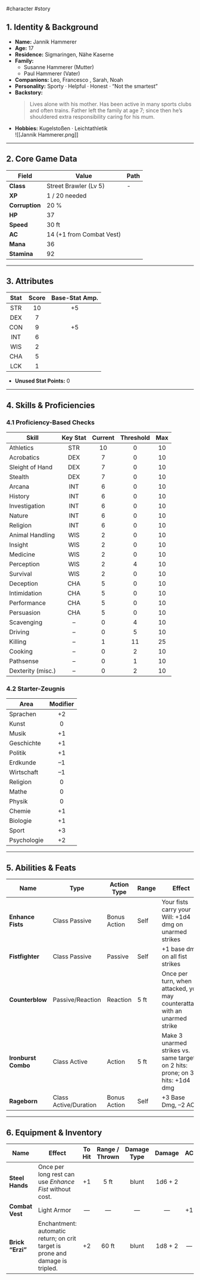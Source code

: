 #character #story 
## 1. Identity & Background
- **Name:** Jannik Hammerer  
- **Age:** 17  
- **Residence:** Sigmaringen, Nähe Kaserne 
- **Family:**  
  - Susanne Hammerer (Mutter)  
  - Paul Hammerer (Vater)  
- **Companions:** Leo, Francesco , Sarah, Noah
- **Personality:** Sporty · Helpful · Honest · “Not the smartest”  
- **Backstory:**  
  > Lives alone with his mother. Has been active in many sports clubs and often trains. Father left the family at age 7; since then he’s shouldered extra responsibility caring for his mum.  
- **Hobbies:** Kugelstoßen · Leichtathletik  
![[Jannik Hammerer.png]]
---

## 2. Core Game Data
| Field          | Value                    | Path |
| -------------- | ------------------------ | ---- |
| **Class**      | Street Brawler (Lv 5)    | -    |
| **XP**         | 1 / 20 needed            |      |
| **Corruption** | 20 %                     |      |
| **HP**         | 37                       |      |
| **Speed**      | 30 ft                    |      |
| **AC**         | 14 (+1 from Combat Vest) |      |
| **Mana**       | 36                       |      |
| **Stamina**    | 92                       |      |

---

## 3. Attributes
| Stat | Score | Base-Stat Amp. |
|:----:|:-----:|:--------------:|
| STR  | 10    | +5             |
| DEX  | 7     |                |
| CON  | 9     | +5             |
| INT  | 6     |                |
| WIS  | 2     |                |
| CHA  | 5     |                |
| LCK  | 1     |                |

- **Unused Stat Points:** 0

---

## 4. Skills & Proficiencies

### 4.1 Proficiency-Based Checks
| Skill             | Key Stat | Current | Threshold | Max |
| ----------------- | :------: | :-----: | :-------: | :-: |
| Athletics         |   STR    |   10    |     0     | 10  |
| Acrobatics        |   DEX    |    7    |     0     | 10  |
| Sleight of Hand   |   DEX    |    7    |     0     | 10  |
| Stealth           |   DEX    |    7    |     0     | 10  |
| Arcana            |   INT    |    6    |     0     | 10  |
| History           |   INT    |    6    |     0     | 10  |
| Investigation     |   INT    |    6    |     0     | 10  |
| Nature            |   INT    |    6    |     0     | 10  |
| Religion          |   INT    |    6    |     0     | 10  |
| Animal Handling   |   WIS    |    2    |     0     | 10  |
| Insight           |   WIS    |    2    |     0     | 10  |
| Medicine          |   WIS    |    2    |     0     | 10  |
| Perception        |   WIS    |    2    |     4     | 10  |
| Survival          |   WIS    |    2    |     0     | 10  |
| Deception         |   CHA    |    5    |     0     | 10  |
| Intimidation      |   CHA    |    5    |     0     | 10  |
| Performance       |   CHA    |    5    |     0     | 10  |
| Persuasion        |   CHA    |    5    |     0     | 10  |
| Scavenging        |    –     |    0    |     4     | 10  |
| Driving           |    –     |    0    |     5     | 10  |
| Killing           |    –     |    1    |    11     | 25  |
| Cooking           |    –     |    0    |     2     | 10  |
| Pathsense         |    –     |    0    |     1     | 10  |
| Dexterity (misc.) |    –     |    0    |     2     | 10  |

### 4.2 Starter-Zeugnis

| Area        | Modifier |
|-------------|:--------:|
| Sprachen    | +2       |
| Kunst       | 0        |
| Musik       | +1       |
| Geschichte  | +1       |
| Politik     | +1       |
| Erdkunde    | –1       |
| Wirtschaft  | –1       |
| Religion    | 0        |
| Mathe       | 0        |
| Physik      | 0        |
| Chemie      | +1       |
| Biologie    | +1       |
| Sport       | +3       |
| Psychologie | +2       |

---
## 5. Abilities & Feats

| Name                | Type                  | Action Type  | Range | Effect                                                                     | Duration       | Cost            | Count | Threshold |
|---------------------|-----------------------|--------------|-------|----------------------------------------------------------------------------|----------------|-----------------|-------|-----------|
| **Enhance Fists**   | Class Passive         | Bonus Action | Self  | Your fists carry your Will: +1d4 dmg on unarmed strikes                    | 10 turns       | 5 Stamina/use   | 3     | 10        |
| **Fistfighter**     | Class Passive         | Passive      | Self  | +1 base dmg on all fist strikes                                            | Permanent      | —               | —     | —         |
| **Counterblow**     | Passive/Reaction      | Reaction     | 5 ft  | Once per turn, when attacked, you may counterattack with an unarmed strike  | Reaction/turn  | 5 Stamina       | 0     | 20        |
| **Ironburst Combo** | Class Active          | Action       | 5 ft  | Make 3 unarmed strikes vs. same target; on 2 hits: prone; on 3 hits: +1d4 dmg | 1 turn         | 30 Stamina      | 1     | 10        |
| **Rageborn**        | Class Active/Duration | Bonus Action | Self  | +3 Base Dmg, –2 AC                                                          | Up to 3 turns  | 5 Stamina/turn  | 1     | 10        |

---

## 6. Equipment & Inventory

| Name             | Effect                                                                        | To Hit | Range / Thrown | Damage Type | Damage  | AC  | Current Durability | Durability<br>MAX |
| ---------------- | ----------------------------------------------------------------------------- | :----: | :------------: | :---------: | :-----: | :-: | :----------------: | :---------------: |
| **Steel Hands**  | Once per long rest can use *Enhance Fist* without cost.                       |   +1   |      5 ft      |    blunt    | 1d6 + 2 |     |         48         |        50         |
| **Combat Vest**  | Light Armor                                                                   |   —    |       —        |      —      |    —    | +1  |         16         |        20         |
| **Brick “Erzi”** | Enchantment: automatic return; on crit target is prone and damage is tripled. |   +2   |     60 ft      |    blunt    | 1d8 + 2 |  —  |        150         |        150        |

